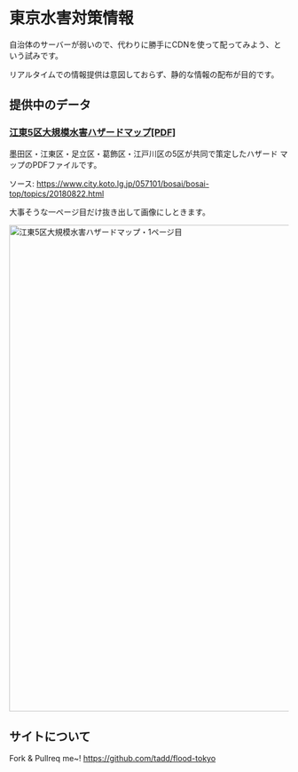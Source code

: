 東京水害対策情報
=============

自治体のサーバーが弱いので、代わりに勝手にCDNを使って配ってみよう、という試みです。

リアルタイムでの情報提供は意図しておらず、静的な情報の配布が目的です。

## 提供中のデータ

### [江東5区大規模水害ハザードマップ[PDF]](./haza-do.pdf)

墨田区・江東区・足立区・葛飾区・江戸川区の5区が共同で策定したハザード
マップのPDFファイルです。

ソース:
https://www.city.koto.lg.jp/057101/bosai/bosai-top/topics/20180822.html

大事そうな一ページ目だけ抜き出して画像にしときます。

[<img src="./haza-do-1-1.png" alt="江東5区大規模水害ハザードマップ・1ページ目" width="620" height="877"/>](./haza-do-1-1.png)

## サイトについて

Fork & Pullreq me~! https://github.com/tadd/flood-tokyo
